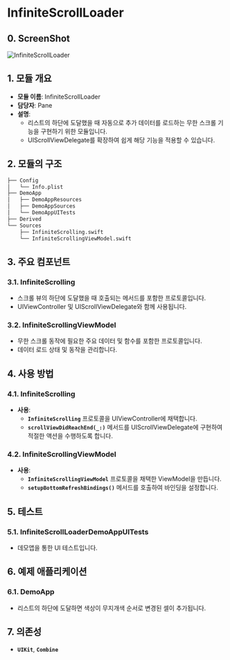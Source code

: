 # InfiniteScrollLoader

## **0. ScreenShot**

![InfiniteScrollLoader](https://github.com/POLZZAK/POLZZAK-iOS/assets/62927862/433476c2-673e-4d35-9502-8e3dce024a2b)

## **1. 모듈 개요**

- **모듈 이름**: InfiniteScrollLoader
- **담당자**: Pane
- **설명**:
    - 리스트의 하단에 도달했을 때 자동으로 추가 데이터를 로드하는 무한 스크롤 기능을 구현하기 위한 모듈입니다.
    - UIScrollViewDelegate를 확장하여 쉽게 해당 기능을 적용할 수 있습니다.

## **2. 모듈의 구조**

```markdown
├── Config
│   └── Info.plist
├── DemoApp
│   ├── DemoAppResources
│   ├── DemoAppSources
│   └── DemoAppUITests
├── Derived
└── Sources
    ├── InfiniteScrolling.swift
    └── InfiniteScrollingViewModel.swift
```

## **3. 주요 컴포넌트**

### **3.1. InfiniteScrolling**

- 스크롤 뷰의 하단에 도달했을 때 호출되는 메서드를 포함한 프로토콜입니다.
- UIViewController 및 UIScrollViewDelegate와 함께 사용됩니다.

### **3.2. InfiniteScrollingViewModel**

- 무한 스크롤 동작에 필요한 주요 데이터 및 함수를 포함한 프로토콜입니다.
- 데이터 로드 상태 및 동작을 관리합니다.

## **4. 사용 방법**

### **4.1. InfiniteScrolling**

- **사용**:
    - **`InfiniteScrolling`** 프로토콜을 UIViewController에 채택합니다.
    - **`scrollViewDidReachEnd(_:)`** 메서드를 UIScrollViewDelegate에 구현하여 적절한 액션을 수행하도록 합니다.

### **4.2. InfiniteScrollingViewModel**

- **사용**:
    - **`InfiniteScrollingViewModel`** 프로토콜을 채택한 ViewModel을 만듭니다.
    - **`setupBottomRefreshBindings()`** 메서드를 호출하여 바인딩을 설정합니다.

## **5. 테스트**

### **5.1. InfiniteScrollLoaderDemoAppUITests**

- 데모앱을 통한 UI 테스트입니다.

## **6. 예제 애플리케이션**

### **6.1. DemoApp**

- 리스트의 하단에 도달하면 색상이 무지개색 순서로 변경된 셀이 추가됩니다.

## **7. 의존성**

- **`UIKit`**, **`Combine`**
